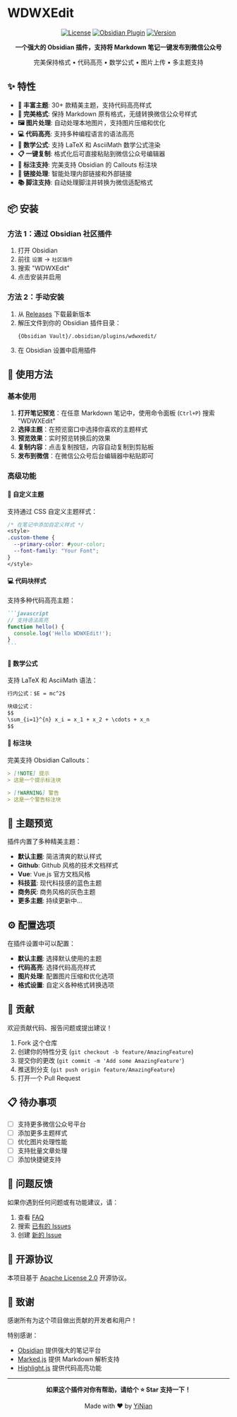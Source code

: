 # WDWXEdit

<div align="center">

[![License](https://img.shields.io/badge/License-Apache%202.0-blue.svg)](https://opensource.org/licenses/Apache-2.0)
[![Obsidian Plugin](https://img.shields.io/badge/Obsidian-Plugin-7C3AED)](https://obsidian.md/)
[![Version](https://img.shields.io/github/v/release/IsHexx/WDWXEdit)](https://github.com/IsHexx/WDWXEdit/releases)

**一个强大的 Obsidian 插件，支持将 Markdown 笔记一键发布到微信公众号**

完美保持格式 • 代码高亮 • 数学公式 • 图片上传 • 多主题支持

</div>

## ✨ 特性

- **🎨 丰富主题**: 30+ 款精美主题，支持代码高亮样式
- **📝 完美格式**: 保持 Markdown 原有格式，无缝转换微信公众号样式
- **🖼️ 图片处理**: 自动处理本地图片，支持图片压缩和优化
- **💻 代码高亮**: 支持多种编程语言的语法高亮
- **📐 数学公式**: 支持 LaTeX 和 AsciiMath 数学公式渲染
- **📋 一键复制**: 格式化后可直接粘贴到微信公众号编辑器
- **🎯 标注支持**: 完美支持 Obsidian 的 Callouts 标注块
- **🔗 链接处理**: 智能处理内部链接和外部链接
- **📚 脚注支持**: 自动处理脚注并转换为微信适配格式

## 📦 安装

### 方法 1：通过 Obsidian 社区插件

1. 打开 Obsidian
2. 前往 `设置` → `社区插件`
3. 搜索 "WDWXEdit"
4. 点击安装并启用

### 方法 2：手动安装

1. 从 [Releases](https://github.com/IsHexx/WDWXEdit/releases) 下载最新版本
2. 解压文件到你的 Obsidian 插件目录：
   ```
   {Obsidian Vault}/.obsidian/plugins/wdwxedit/
   ```
3. 在 Obsidian 设置中启用插件

## 🚀 使用方法

### 基本使用

1. **打开笔记预览**：在任意 Markdown 笔记中，使用命令面板 (`Ctrl+P`) 搜索 "WDWXEdit"
2. **选择主题**：在预览窗口中选择你喜欢的主题样式
3. **预览效果**：实时预览转换后的效果
4. **复制内容**：点击复制按钮，内容自动复制到剪贴板
5. **发布到微信**：在微信公众号后台编辑器中粘贴即可

### 高级功能

#### 🎨 自定义主题

支持通过 CSS 自定义主题样式：

```css
/* 在笔记中添加自定义样式 */
<style>
.custom-theme {
  --primary-color: #your-color;
  --font-family: "Your Font";
}
</style>
```

#### 💻 代码块样式

支持多种代码高亮主题：

````markdown
```javascript
// 支持语法高亮
function hello() {
  console.log('Hello WDWXEdit!');
}
```
````

#### 📐 数学公式

支持 LaTeX 和 AsciiMath 语法：

```markdown
行内公式：$E = mc^2$

块级公式：
$$
\sum_{i=1}^{n} x_i = x_1 + x_2 + \cdots + x_n
$$
```

#### 🎯 标注块

完美支持 Obsidian Callouts：

```markdown
> [!NOTE] 提示
> 这是一个提示标注块

> [!WARNING] 警告
> 这是一个警告标注块
```

## 🎨 主题预览

插件内置了多种精美主题：

- **默认主题**: 简洁清爽的默认样式
- **Github**: Github 风格的技术文档样式  
- **Vue**: Vue.js 官方文档风格
- **科技蓝**: 现代科技感的蓝色主题
- **商务灰**: 商务风格的灰色主题
- **更多主题**: 持续更新中...

## ⚙️ 配置选项

在插件设置中可以配置：

- **默认主题**: 选择默认使用的主题
- **代码高亮**: 选择代码高亮样式
- **图片处理**: 配置图片压缩和优化选项
- **格式设置**: 自定义各种格式转换选项

## 🤝 贡献

欢迎贡献代码、报告问题或提出建议！

1. Fork 这个仓库
2. 创建你的特性分支 (`git checkout -b feature/AmazingFeature`)
3. 提交你的更改 (`git commit -m 'Add some AmazingFeature'`)
4. 推送到分支 (`git push origin feature/AmazingFeature`)
5. 打开一个 Pull Request

## 📋 待办事项

- [ ] 支持更多微信公众号平台
- [ ] 添加更多主题样式
- [ ] 优化图片处理性能
- [ ] 支持批量文章处理
- [ ] 添加快捷键支持

## 🐛 问题反馈

如果你遇到任何问题或有功能建议，请：

1. 查看 [FAQ](https://github.com/IsHexx/WDWXEdit/wiki/FAQ)
2. 搜索 [已有的 Issues](https://github.com/IsHexx/WDWXEdit/issues)
3. 创建 [新的 Issue](https://github.com/IsHexx/WDWXEdit/issues/new)

## 📜 开源协议

本项目基于 [Apache License 2.0](LICENSE) 开源协议。

## 🙏 致谢

感谢所有为这个项目做出贡献的开发者和用户！

特别感谢：
- [Obsidian](https://obsidian.md/) 提供强大的笔记平台
- [Marked.js](https://marked.js.org/) 提供 Markdown 解析支持
- [Highlight.js](https://highlightjs.org/) 提供代码高亮功能

---

<div align="center">

**如果这个插件对你有帮助，请给个 ⭐️ Star 支持一下！**

Made with ❤️ by [YiNian](https://github.com/IsHexx)

</div>